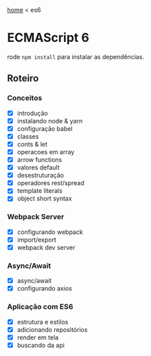 [home](../../README.md) < es6

# ECMAScript 6

rode `npm install` para instalar as dependências.

## Roteiro

### Conceitos

- [x] introdução
- [x] instalando node & yarn
- [x] configuração babel
- [x] classes
- [x] conts & let
- [x] operacoes em array
- [x] arrow functions
- [x] valores default
- [x] desestruturação
- [x] operadores rest/spread
- [x] template literals
- [x] object short syntax

### Webpack Server

- [x] configurando webpack
- [x] import/export
- [x] webpack dev server

### Async/Await

- [x] async/await
- [x] configurando axios

### Aplicação com ES6

- [x] estrutura e estilos
- [x] adicionando repositórios
- [x] render em tela
- [x] buscando da api
